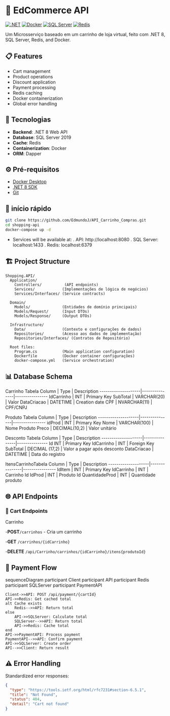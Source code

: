 # 🛒 EdCommerce API

[![.NET](https://img.shields.io/badge/.NET-8.0-blue)](https://dotnet.microsoft.com/)
[![Docker](https://img.shields.io/badge/Docker-✓-blue)](https://www.docker.com/)
[![SQL Server](https://img.shields.io/badge/SQL%20Server-2022-red)](https://www.microsoft.com/sql-server)
[![Redis](https://img.shields.io/badge/Redis-✓-red)](https://redis.io/)

Um Microsserviço baseado em um carrinho de loja virtual, feito com .NET 8, SQL Server, Redis, and Docker.

## 📋 Features

- Cart management
- Product operations
- Discount application
- Payment processing
- Redis caching
- Docker containerization
- Global error handling

## 🚀 Tecnologias

- **Backend**: .NET 8 Web API
- **Database**: SQL Server 2019
- **Cache**: Redis
- **Containerization**: Docker
- **ORM**: Dapper

## ⚙️ Pré-requisitos

- [Docker Desktop](https://www.docker.com/products/docker-desktop)
- [.NET 8 SDK](https://dotnet.microsoft.com/download)
- [Git](https://git-scm.com/)

## 🐳 início rápido

```bash
git clone https://github.com/EdmundoJ/API_Carrinho_Compras.git
cd shopping-api
docker-compose up -d
```
- Services will be available at:
    . API: http://localhost:8080
    . SQL Server: localhost:1433
    . Redis: localhost:6379

## 🏗️ Project Structure

```
Shopping.API/
  Application/
    Controllers/          (API endpoints)
    Services/            (Implementações de lógica de negócios)
    Services/Interfaces/ (Service contracts)
  
  Domain/
    Models/              (Entidades de domínio principais)
    Models/Request/      (Input DTOs)
    Models/Response/     (Output DTOs)
  
  Infrastructure/
    Data/                (Contexto e configurações de dados)
    Repositories/        (Acesso aos dados de implementação)
    Repositories/Interfaces/ (Contratos de Repositório)
  
  Root files:
    Program.cs           (Main application configuration)
    Dockerfile           (Docker container configurações)
    docker-compose.yml   (Service orchestration)
```

## 📊 Database Schema

Carrinho Tabela
Column	            | Type	        | Description
--------------------|---------------|----------------
IdCarrinho                | INT	          | Primary Key
SubTotal 		  | VARCHAR(20)	  |  Valor
DataCriacao 		  | DATETIME	  | Creation date
CPF | NVARCHAR(11)	  | CPF/CNPJ

Produto Tabela
Column	            | Type	        | Description
--------------------|---------------|----------------
idProd 			|	INT	| Primary Key
Nome 			| VARCHAR(100)	| Nome Produto
Preco 			| DECIMAL(10,2)	| Valor unitário

Desconto Tabela
Column	            | Type	        | Description
--------------------|---------------|---------------
Id	            INT	          | Primary Key
IdCarrinho 	            | INT	          | Foreign Key
SubTotal 		    | DECIMAL (17,2)	  | Valor a pagar após desconto
DataCriacao 		    | DATETIME	    | Data do registro

ItensCarrinhoTabela
Column	            | Type	        | Description
--------------------|---------------|----------------
IdItem 			| INT	    | Primary Key
IdCarrinho 		| INT	    | Carrinho Id
IdProd 			| INT	    | Produto Id 
QuantidadeProd          | INT       | Quantidade produto

## 🌐 API Endpoints

### 🛒 Cart Endpoints

Carrinho


-**POST**`/carrinhos` - Cria um carrinho


-**GET** `/carrinhos/{idCarrinho}`


-**DELETE** `/api/Carrinho/carrinhos/{idCarrinho}/itens{produtoId}`




## 🔄 Payment Flow

sequenceDiagram
    participant Client
    participant API
    participant Redis
    participant SQLServer
    participant PaymentAPI
    
    Client->>API: POST /api/payment/{cartId}
    API->>Redis: Get cached total
    alt Cache exists
        Redis-->>API: Return total
    else
        API->>SQLServer: Calculate total
        SQLServer-->>API: Return total
        API->>Redis: Cache total
    end
    API->>PaymentAPI: Process payment
    PaymentAPI-->>API: Confirm payment
    API->>SQLServer: Create order
    API-->>Client: Return result

## ⚠️ Error Handling

Standardized error responses:

```json
{
  "type": "https://tools.ietf.org/html/rfc7231#section-6.5.1",
  "title": "Not Found",
  "status": 404,
  "detail": "Cart not found"
}
```

